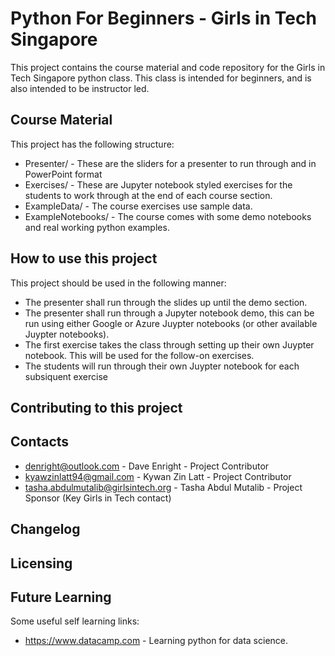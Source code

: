 # Python For Beginners - Girls in Tech Singapore

This project contains the course material and code repository for the Girls in Tech Singapore python class. This class is intended for beginners, and is also intended to be instructor led.

## Course Material

This project has the following structure:

- Presenter/ - These are the sliders for a presenter to run through and in PowerPoint format
- Exercises/ - These are Jupyter notebook styled exercises for the students to work through at the end of each course section.
- ExampleData/ - The course exercises use sample data.
- ExampleNotebooks/ - The course comes with some demo notebooks and real working python examples.

## How to use this project

This project should be used in the following manner:

- The presenter shall run through the slides up until the demo section. 
- The presenter shall run through a Jupyter notebook demo, this can be run using either Google or Azure Juypter notebooks (or other available Juypter notebooks).
- The first exercise takes the class through setting up their own Juypter notebook. This will be used for the follow-on exercises.
- The students will run through their own Juypter notebook for each subsiquent exercise

## Contributing to this project

## Contacts

- denright@outlook.com - Dave Enright - Project Contributor
- kyawzinlatt94@gmail.com - Kywan Zin Latt - Project Contributor
- tasha.abdulmutalib@girlsintech.org - Tasha Abdul Mutalib - Project Sponsor (Key Girls in Tech contact)

## Changelog

## Licensing

## Future Learning

Some useful self learning links:

- <https://www.datacamp.com> - Learning python for data science.
